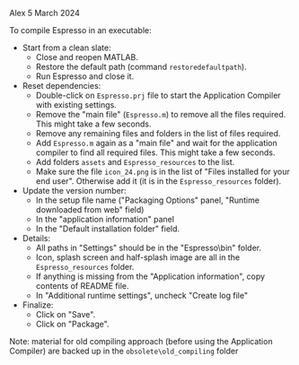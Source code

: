 Alex 5 March 2024

To compile Espresso in an executable:
* Start from a clean slate:
  * Close and reopen MATLAB.
  * Restore the default path (command `restoredefaultpath`).
  * Run Espresso and close it.
* Reset dependencies:
  * Double-click on `Espresso.prj` file to start the Application Compiler with existing settings.
  * Remove the "main file" (`Espresso.m`) to remove all the files required. This might take a few seconds.
  * Remove any remaining files and folders in the list of files required.
  * Add `Espresso.m` again as a "main file" and wait for the application compiler to find all required files. This might take a few seconds.
  * Add folders `assets` and `Espresso_resources` to the list.
  * Make sure the file `icon_24.png` is in the list of "Files installed for your end user". Otherwise add it (it is in the `Espresso_resources` folder).
* Update the version number:
  * In the setup file name ("Packaging Options" panel, "Runtime downloaded from web" field)
  * In the "application information" panel
  * In the "Default installation folder" field.
* Details:
  * All paths in "Settings" should be in the "Espresso\bin" folder.
  * Icon, splash screen and half-splash image are all in the `Espresso_resources` folder.
  * If anything is missing from the "Application information", copy contents of README file.
  * In "Additional runtime settings", uncheck "Create log file"
* Finalize:
  * Click on "Save".
  * Click on "Package".

Note: material for old compiling approach (before using the Application Compiler) are backed up in the `obsolete\old_compiling` folder